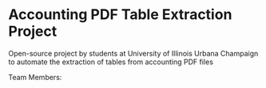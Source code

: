 # Accounting PDF Table Extraction Project
Open-source project by students at University of Illinois Urbana Champaign to automate the extraction of tables from accounting PDF files

Team Members:
